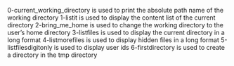0-current_working_directory is used to print the absolute path name of the working directory
1-listit is used to display the content list of the current directory
2-bring_me_home is used to change the working directory to the user’s home directory
3-listfiles is used to display the current directory in a long format
4-listmorefiles is used to display hidden files in a long format
5-listfilesdigitonly is used to display user ids
6-firstdirectory is used to create a directory in the tmp directory
